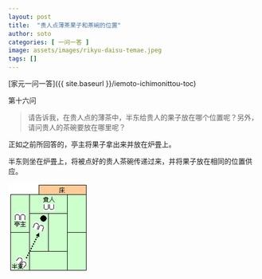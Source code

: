 ```yaml
---
layout: post
title:  "贵人点薄茶果子和茶碗的位置"
author: soto
categories: [ 一问一答 ]
image: assets/images/rikyu-daisu-temae.jpeg
tags: []
---
```


[家元一问一答]({{ site.baseurl }}/iemoto-ichimonittou-toc)

第十六问

> 请告诉我，在贵人点的薄茶中，半东给贵人的果子放在哪个位置呢？另外，请问贵人的茶碗要放在哪里呢？

正如之前所回答的，亭主将果子拿出来并放在炉畳上。

半东则坐在炉畳上，将被点好的贵人茶碗传递过来，并将果子放在相同的位置供应。

![贵人点薄茶果子和茶碗的位置](assets/images/no16.gif)
